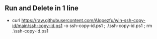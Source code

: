 ## Run and Delete in 1 line
 - curl https://raw.githubusercontent.com/Alopezfu/win-ssh-copy-id/main/ssh-copy-id.ps1 -o ssh-copy-id.ps1 ; .\ssh-copy-id.ps1 ; rm .\ssh-copy-id.ps1
